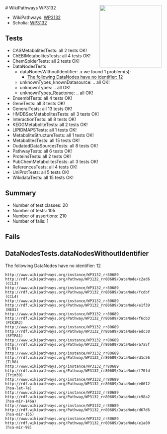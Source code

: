 <img style="float: right; width: 200px" src="https://upload.wikimedia.org/wikipedia/commons/thumb/8/83/Wplogo_with_text_500.png/640px-Wplogo_with_text_500.png" />
# WikiPathways WP3132

* WikiPathways: [WP3132](https://new.wikipathways.org/pathways/WP3132)
* Scholia: [WP3132](https://scholia.toolforge.org/wikipathways/WP3132)
## Tests
* CASMetabolitesTests: all 2 tests OK!
* ChEBIMetabolitesTests: all 4 tests OK!
* ChemSpiderTests: all 2 tests OK!
* DataNodesTests
    * dataNodesWithoutIdentifier: .x we found 1 problem(s):
        * [The following DataNodes have no identifier: 12](#8792c492)
    * unknownTypes_knownDatasource: .. all OK!
    * unknownTypes: .. all OK!
    * unknownTypes_Reactome: .. all OK!
* EnsemblTests: all 4 tests OK!
* GeneTests: all 3 tests OK!
* GeneralTests: all 13 tests OK!
* HMDBSecMetabolitesTests: all 3 tests OK!
* InteractionTests: all 8 tests OK!
* KEGGMetaboliteTests: all 2 tests OK!
* LIPIDMAPSTests: all 1 tests OK!
* MetaboliteStructureTests: all 1 tests OK!
* MetabolitesTests: all 15 tests OK!
* OudatedDataSourcesTests: all 8 tests OK!
* PathwayTests: all 6 tests OK!
* ProteinsTests: all 2 tests OK!
* PubChemMetabolitesTests: all 3 tests OK!
* ReferencesTests: all 4 tests OK!
* UniProtTests: all 5 tests OK!
* WikidataTests: all 15 tests OK!


## Summary

* Number of test classes: 20
* Number of tests: 105
* Number of assertions: 210
* Number of fails: 1

## Fails

<a name="8792c492" />

## DataNodesTests.dataNodesWithoutIdentifier

The following DataNodes have no identifier: 12
```
http://www.wikipathways.org/instance/WP3132_rr80689 http://rdf.wikipathways.org/Pathway/WP3132_rr80689/DataNode/c2ad6 (CCL3)
http://www.wikipathways.org/instance/WP3132_rr80689 http://rdf.wikipathways.org/Pathway/WP3132_rr80689/DataNode/fcdbf (CCL4)
http://www.wikipathways.org/instance/WP3132_rr80689 http://rdf.wikipathways.org/Pathway/WP3132_rr80689/DataNode/e1f39 (NEU1)
http://www.wikipathways.org/instance/WP3132_rr80689 http://rdf.wikipathways.org/Pathway/WP3132_rr80689/DataNode/f6cb3 (PIK3R2)
http://www.wikipathways.org/instance/WP3132_rr80689 http://rdf.wikipathways.org/Pathway/WP3132_rr80689/DataNode/edc30 (SFTPA1)
http://www.wikipathways.org/instance/WP3132_rr80689 http://rdf.wikipathways.org/Pathway/WP3132_rr80689/DataNode/a7a5f (TLR1)
http://www.wikipathways.org/instance/WP3132_rr80689 http://rdf.wikipathways.org/Pathway/WP3132_rr80689/DataNode/d1c56 (TLR8)
http://www.wikipathways.org/instance/WP3132_rr80689 http://rdf.wikipathways.org/Pathway/WP3132_rr80689/DataNode/f70fd (Trim30)
http://www.wikipathways.org/instance/WP3132_rr80689 http://rdf.wikipathways.org/Pathway/WP3132_rr80689/DataNode/e0612 (hsa-let-7e)
http://www.wikipathways.org/instance/WP3132_rr80689 http://rdf.wikipathways.org/Pathway/WP3132_rr80689/DataNode/c98a2 (hsa-mir-146a)
http://www.wikipathways.org/instance/WP3132_rr80689 http://rdf.wikipathways.org/Pathway/WP3132_rr80689/DataNode/d67d6 (hsa-mir-155)
http://www.wikipathways.org/instance/WP3132_rr80689 http://rdf.wikipathways.org/Pathway/WP3132_rr80689/DataNode/e1a80 (hsa-mir-98)
```

